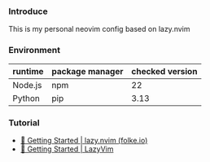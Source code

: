 ### Introduce

This is my personal neovim config based on lazy.nvim

### Environment

| runtime | package manager | checked version |
|---|---|---|
|Node.js|npm|22|
|Python|pip|3.13|

### Tutorial

- [🚀 Getting Started | lazy.nvim (folke.io)](https://lazy.folke.io/)
- [🚀 Getting Started | LazyVim](https://www.lazyvim.org/)
